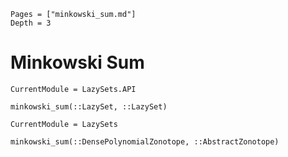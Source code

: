 ```@contents
Pages = ["minkowski_sum.md"]
Depth = 3
```

# Minkowski Sum

```@meta
CurrentModule = LazySets.API
```

```@docs; canonical=false
minkowski_sum(::LazySet, ::LazySet)
```

```@meta
CurrentModule = LazySets
```

```@docs
minkowski_sum(::DensePolynomialZonotope, ::AbstractZonotope)
```
